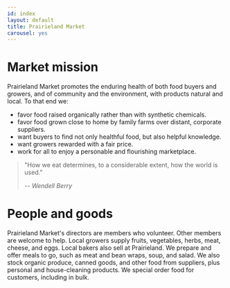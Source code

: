 ```yaml
---
id: index
layout: default
title: Prairieland Market
carousel: yes
---
```


Market mission
==============

Prairieland Market promotes the enduring
health of both food buyers and growers, and
of community and the environment, with
products natural and local. To that end we:

* favor food raised organically rather than with
synthetic chemicals.
* favor food grown close to home by family
farms over distant, corporate suppliers.
* want buyers to find not only healthful food,
but also helpful knowledge.
* want growers rewarded with a fair price.
* work for all to enjoy a personable and
flourishing marketplace.

> "How we eat determines, to a considerable extent, how the world is used."
>
> <cite>-- Wendell Berry</cite>

People and goods
================

Prairieland Market's directors are members
who volunteer. Other members are welcome
to help. Local growers supply fruits,
vegetables, herbs, meat, cheese, and eggs.
Local bakers also sell at Prairieland. We
prepare and offer meals to go, such as meat
and bean wraps, soup, and salad. We also
stock organic produce, canned goods, and
other food from suppliers, plus personal and
house-cleaning products. We special order
food for customers, including in bulk.
